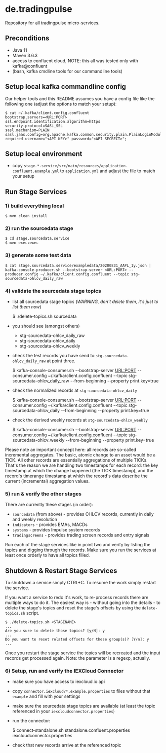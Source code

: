 # de.tradingpulse

Repository for all tradingpulse micro-services.

## Preconditions

- Java 11
- Maven 3.6.3
- access to confluent cloud, NOTE: this all was tested only with kafka@confluent
- (bash, kafka cmdline tools for our commandline tools)

## Setup local kafka commandline config

Our helper tools and this README assumes you have a config file like the following one (adjust the options to match your setup):

    $ cat ~/.kafka/client.config.confluent
    bootstrap.servers=<URL:PORT>
    ssl.endpoint.identification.algorithm=https
    security.protocol=SASL_SSL
    sasl.mechanism=PLAIN
    sasl.jaas.config=org.apache.kafka.common.security.plain.PlainLoginModule required username="<API KEY>" password="<API SECRECT>";
   
## Setup local environment

- copy `stage.*.service/src/main/resources/application-confluent.example.yml` to `application.yml` and adjust the file to match your setup

## Run Stage Services

### 1) build everything local
	
    $ mvn clean install
	
### 2) run the sourcedata stage

    $ cd stage.sourcedata.service
    $ mvn exec:exec

### 3) generate some test data

    $ cat stage.sourcedata.service/exampledata/20200831_AAPL_1y.json | kafka-console-producer.sh --bootstrap-server <URL:PORT> --producer.config ~/.kafka/client.config.confluent --topic stg-sourcedata-ohlcv_daily_raw 

### 4) validate the sourcedata stage topics 

- list all sourcedata stage topics (*WARNING, don't delete them, it's just to list them now*)

    $ ./delete-topics.sh sourcedata

- you should see (amongst others)
  - stg-sourcedata-ohlcv_daily_raw
  - stg-sourcedata-ohlcv_daily
  - stg-sourcedata-ohlcv_weekly

- check the test records you have send to `stg-sourcedata-ohlcv_daily_raw` at point three.

    $ kafka-console-consumer.sh --bootstrap-server <URL:PORT> --consumer.config ~/.kafka/client.config.confluent --topic stg-sourcedata-ohlcv_daily_raw --from-beginning --property print.key=true
	
- check the normalized records at `stg-sourcedata-ohlcv_daily`

    $ kafka-console-consumer.sh --bootstrap-server <URL:PORT> --consumer.config ~/.kafka/client.config.confluent --topic stg-sourcedata-ohlcv_daily --from-beginning --property print.key=true
	
- check the derived weekly records at `stg-sourcedata-ohlcv_weekly`

    $ kafka-console-consumer.sh --bootstrap-server <URL:PORT> --consumer.config ~/.kafka/client.config.confluent --topic stg-sourcedata-ohlcv_weekly --from-beginning --property print.key=true

Please note an important concept here: all records are so-called incremental aggregates. The basic, atomic change to an asset would be a TICK. All other records are essentially aggregations of multiple TICKs. That's the reason we are handling two timestamps for each record: the key timestamp at which the change happened (the TICK timestamp), and the record's timerange timestamp at which the record's data describe the current (incremental) aggregation values.

### 5) run & verify the other stages

There are currently these stages (in order):
- `sourcedata` (from above) - provides OHLCV records, currently in daily and weekly resolution
- `indicators` - provides EMAs, MACDs
- `systems` - provides Impulse system records
- `tradingscreens` - provides trading screen records and entry signals

Run each of the stage services like in point two and verify by listing the topics and digging through the records. Make sure you run the services at least once orderly to have all topics filled.

## Shutdown & Restart Stage Services

To shutdown a service simply CTRL+C. To resume the work simply restart the service. 

If you want a service to redo it's work, to re-process records there are multiple ways to do it. The easiest way is - without going into the details - to delete the stage's topics and reset the stage's offsets by using the `delete-topics.sh` script.

    $ ./delete-topics.sh <STAGENAME>
    ...
    Are you sure to delete those topics? [y/N]: y
    ...
    Do you want to reset related offsets for these group(s)? [Y/n]: y
    ...

Once you restart the stage service the topics will be recreated and the input records get processed again. Note: the <STAGENAME> parameter is a regexp, actually. 

### 6) Setup, run and verify the IEXCloud Connector

- make sure you have access to iexcloud.io api
- copy `connector.iexcloud/*.example.properties` to files without that `example` and fill with your settings
- make sure the sourcedata stage topics are available (at least the topic referenced in your `iexcloudconnector.properties`)
- run the connector:

    $ connect-standalone.sh standalone.confluent.properties iexcloudconnector.properties
    
- check that new records arrive at the referenced topic





